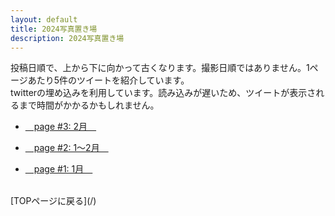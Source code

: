 ```yaml
---
layout: default
title: 2024写真置き場
description: 2024写真置き場
---
```


<p>
投稿日順で、上から下に向かって古くなります。撮影日順ではありません。1ページあたり5件のツイートを紹介しています。<br>
twitterの埋め込みを利用しています。読み込みが遅いため、ツイートが表示されるまで時間がかかるかもしれません。
</p>

* [&emsp;page #3: 2月&emsp;](./3)

* [&emsp;page #2: 1～2月&emsp;](./2)

* [&emsp;page #1: 1月&emsp;](./1)

<br>
[TOPページに戻る](/)
